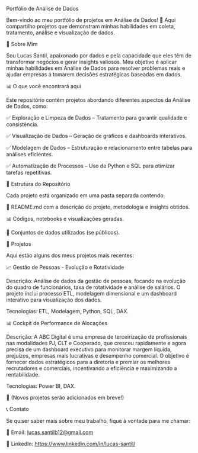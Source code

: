 Portfólio de Análise de Dados


Bem-vindo ao meu portfólio de projetos em Análise de Dados! 🚀 Aqui compartilho projetos que demonstram minhas habilidades em coleta, tratamento, análise e visualização de dados.

📌 Sobre Mim


Sou Lucas Santil, apaixonado por dados e pela capacidade que eles têm de transformar negócios e gerar insights valiosos. Meu objetivo é aplicar minhas habilidades em Análise de Dados para resolver problemas reais e ajudar empresas a tomarem decisões estratégicas baseadas em dados.

📊 O que você encontrará aqui


Este repositório contém projetos abordando diferentes aspectos da Análise de Dados, como:

✅ Exploração e Limpeza de Dados – Tratamento para garantir qualidade e consistência.


✅ Visualização de Dados – Geração de gráficos e dashboards interativos.


✅ Modelagem de Dados – Estruturação e relacionamento entre tabelas para análises eficientes.


✅ Automatização de Processos – Uso de Python e SQL para otimizar tarefas repetitivas.


📂 Estrutura do Repositório


Cada projeto está organizado em uma pasta separada contendo:


📄 README.md com a descrição do projeto, metodologia e insights obtidos.


📊 Códigos, notebooks e visualizações geradas.


📂 Conjuntos de dados utilizados (se públicos).


🚀 Projetos


Aqui estão alguns dos meus projetos mais recentes:



📈 Gestão de Pessoas - Evolução e Rotatividade


Descrição: Análise de dados da gestão de pessoas, focando na evolução do quadro de funcionários, taxa de rotatividade e análise de salários. O projeto inclui processo ETL, modelagem dimensional e um dashboard interativo para visualização dos dados.


Tecnologias: ETL, Modelagem, Python, SQL, DAX.

📊 Cockpit de Performance de Alocações


Descrição: A ABC Digital é uma empresa de terceirização de profissionais nas modalidades PJ, CLT e Cooperado, que cresceu rapidamente e agora precisa de um dashboard executivo para monitorar margem líquida, prejuízos, empresas mais lucrativas e desempenho comercial. O objetivo é fornecer dados estratégicos para a diretoria e premiar os melhores recrutadores e comerciais, incentivando a eficiência e maximizando a rentabilidade.


Tecnologias: Power BI, DAX.

📌 (Novos projetos serão adicionados em breve!)

📞 Contato

Se quiser saber mais sobre meu trabalho, fique à vontade para me chamar:

📧 Email: lucas.santilb12@gmail.com

🔗 LinkedIn: https://www.linkedin.com/in/lucas-santil/
